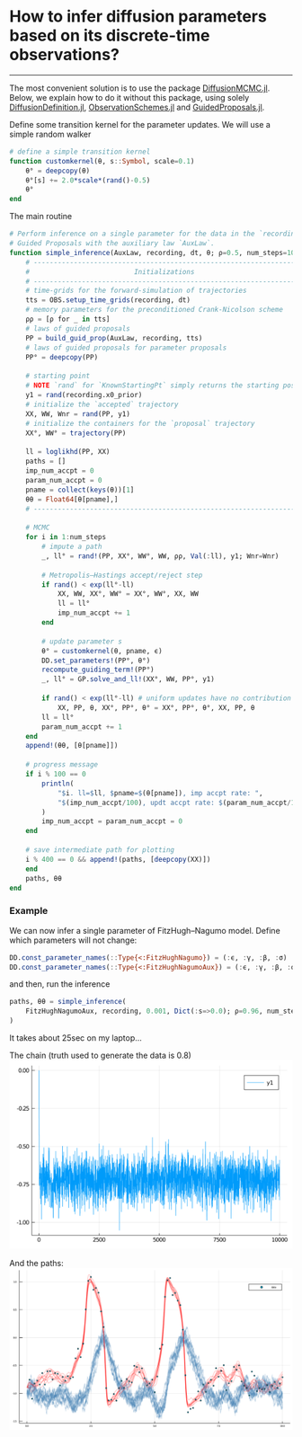 # How to infer diffusion parameters based on its discrete-time observations?
***
The most convenient solution is to use the package [DiffusionMCMC.jl](https://github.com/JuliaDiffusionBayes/DiffusionMCMC.jl). Below, we explain how to do it without this package, using solely [DiffusionDefinition.jl](https://github.com/JuliaDiffusionBayes/DiffusionDefinition.jl), [ObservationSchemes.jl](https://github.com/JuliaDiffusionBayes/ObservationSchemes.jl) and [GuidedProposals.jl](https://github.com/JuliaDiffusionBayes/GuidedProposals.jl).

Define some transition kernel for the parameter updates. We will use a simple random walker

```julia
# define a simple transition kernel
function customkernel(θ, s::Symbol, scale=0.1)
    θ° = deepcopy(θ)
    θ°[s] += 2.0*scale*(rand()-0.5)
    θ°
end
```

The main routine

```julia
# Perform inference on a single parameter for the data in the `recording`, using
# Guided Proposals with the auxiliary law `AuxLaw`.
function simple_inference(AuxLaw, recording, dt, θ; ρ=0.5, num_steps=10^4, ϵ=0.3)
    # -------------------------------------------------------------------------#
    #                          Initializations                                 #
    # -------------------------------------------------------------------------#
    # time-grids for the forward-simulation of trajectories                    #
    tts = OBS.setup_time_grids(recording, dt)                                  #
    # memory parameters for the preconditioned Crank-Nicolson scheme           #
    ρρ = [ρ for _ in tts]                                                      #
    # laws of guided proposals                                                 #
    PP = build_guid_prop(AuxLaw, recording, tts)                               #
    # laws of guided proposals for parameter proposals                         #
    PP° = deepcopy(PP)                                                         #
                                                                               #
    # starting point                                                           #
    # NOTE `rand` for `KnownStartingPt` simply returns the starting position   #
    y1 = rand(recording.x0_prior)                                              #
    # initialize the `accepted` trajectory                                     #
    XX, WW, Wnr = rand(PP, y1)                                                 #
    # initialize the containers for the `proposal` trajectory                  #
    XX°, WW° = trajectory(PP)                                                  #
                                                                               #
    ll = loglikhd(PP, XX)                                                      #
    paths = []                                                                 #
    imp_num_accpt = 0                                                          #
    param_num_accpt = 0                                                        #
    pname = collect(keys(θ))[1]                                                #
    θθ = Float64[θ[pname],]                                                    #
    # -------------------------------------------------------------------------#

    # MCMC
    for i in 1:num_steps
        # impute a path
        _, ll° = rand!(PP, XX°, WW°, WW, ρρ, Val(:ll), y1; Wnr=Wnr)

        # Metropolis–Hastings accept/reject step
        if rand() < exp(ll°-ll)
            XX, WW, XX°, WW° = XX°, WW°, XX, WW
            ll = ll°
            imp_num_accpt += 1
        end

        # update parameter s
        θ° = customkernel(θ, pname, ϵ)
        DD.set_parameters!(PP°, θ°)
        recompute_guiding_term!(PP°)
        _, ll° = GP.solve_and_ll!(XX°, WW, PP°, y1)

        if rand() < exp(ll°-ll) # uniform updates have no contribution to ll
            XX, PP, θ, XX°, PP°, θ° = XX°, PP°, θ°, XX, PP, θ
        ll = ll°
        param_num_accpt += 1
    end
    append!(θθ, [θ[pname]])

    # progress message
    if i % 100 == 0
        println(
            "$i. ll=$ll, $pname=$(θ[pname]), imp accpt rate: ",
            "$(imp_num_accpt/100), updt accpt rate: $(param_num_accpt/100)"
        )
        imp_num_accpt = param_num_accpt = 0
    end

    # save intermediate path for plotting
    i % 400 == 0 && append!(paths, [deepcopy(XX)])
    end
    paths, θθ
end
```

### Example
We can now infer a single parameter of FitzHugh–Nagumo model. Define which parameters will not change:
```julia
DD.const_parameter_names(::Type{<:FitzHughNagumo}) = (:ϵ, :γ, :β, :σ)
DD.const_parameter_names(::Type{<:FitzHughNagumoAux}) = (:ϵ, :γ, :β, :σ, :t0, :T, :vT, :xT)
```
and then, run the inference
```julia
paths, θθ = simple_inference(
    FitzHughNagumoAux, recording, 0.001, Dict(:s=>0.0); ρ=0.96, num_steps=10^4, ϵ=0.3
)
```
It takes about 25sec on my laptop...

The chain (truth used to generate the data is $0.8$)
![fhn_mcmc_chain](../assets/tutorials/parameter_inference/fhn_mcmc_chain.png)

And the paths:
![paths](../assets/tutorials/parameter_inference/paths.png)
